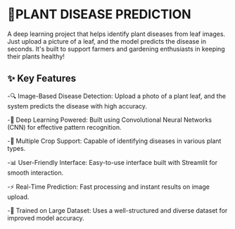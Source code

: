 # 🌿PLANT DISEASE PREDICTION 
A deep learning project that helps identify plant diseases from leaf images. Just upload a picture of a leaf, and the model predicts the disease in seconds. It's built to support farmers and gardening enthusiasts in keeping their plants healthy!
## ✨ Key Features
-🔍 Image-Based Disease Detection: Upload a photo of a plant leaf, and the system predicts the disease with high accuracy.

-🧠 Deep Learning Powered: Built using Convolutional Neural Networks (CNN) for effective pattern recognition.

-🌿 Multiple Crop Support: Capable of identifying diseases in various plant types.

-📊 User-Friendly Interface: Easy-to-use interface built with Streamlit for smooth interaction.

-⚡ Real-Time Prediction: Fast processing and instant results on image upload.

-🧪 Trained on Large Dataset: Uses a well-structured and diverse dataset for improved model accuracy.

